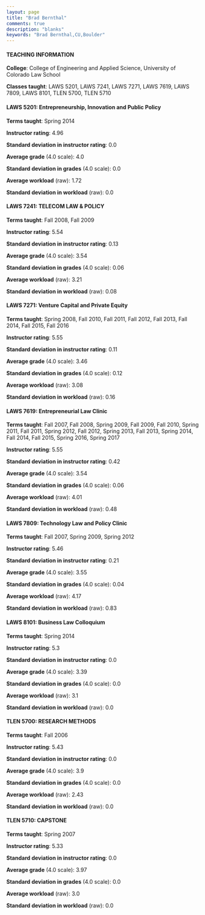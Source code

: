 ```yaml
---
layout: page
title: "Brad Bernthal" 
comments: true
description: "blanks"
keywords: "Brad Bernthal,CU,Boulder"
---
```

<head>
<script src="https://ajax.googleapis.com/ajax/libs/jquery/2.1.3/jquery.min.js"></script>
<script src="https://dl.dropboxusercontent.com/s/pc42nxpaw1ea4o9/highcharts.js?dl=0"></script>
<!-- <script src="../assets/js/highcharts.js"></script> -->
<style type="text/css">@font-face {
	font-family: "Bebas Neue";
	src: url(https://www.filehosting.org/file/details/544349/BebasNeue Regular.otf) format("opentype");
	}
	h1.Bebas { 
		font-family: "Bebas Neue", Verdana, Tahoma;
	}
</style>
</head>
	   
#### TEACHING INFORMATION

**College**: College of Engineering and Applied Science, University of Colorado Law School

**Classes taught**: LAWS 5201, LAWS 7241, LAWS 7271, LAWS 7619, LAWS 7809, LAWS 8101, TLEN 5700, TLEN 5710

#### LAWS 5201: Entrepreneurship, Innovation and Public Policy

**Terms taught**: Spring 2014

**Instructor rating**: 4.96

**Standard deviation in instructor rating**: 0.0

**Average grade** (4.0 scale): 4.0

**Standard deviation in grades** (4.0 scale): 0.0

**Average workload** (raw): 1.72

**Standard deviation in workload** (raw): 0.0

#### LAWS 7241: TELECOM LAW & POLICY

**Terms taught**: Fall 2008, Fall 2009

**Instructor rating**: 5.54

**Standard deviation in instructor rating**: 0.13

**Average grade** (4.0 scale): 3.54

**Standard deviation in grades** (4.0 scale): 0.06

**Average workload** (raw): 3.21

**Standard deviation in workload** (raw): 0.08

#### LAWS 7271: Venture Capital and Private Equity

**Terms taught**: Spring 2008, Fall 2010, Fall 2011, Fall 2012, Fall 2013, Fall 2014, Fall 2015, Fall 2016

**Instructor rating**: 5.55

**Standard deviation in instructor rating**: 0.11

**Average grade** (4.0 scale): 3.46

**Standard deviation in grades** (4.0 scale): 0.12

**Average workload** (raw): 3.08

**Standard deviation in workload** (raw): 0.16

#### LAWS 7619: Entrepreneurial Law Clinic

**Terms taught**: Fall 2007, Fall 2008, Spring 2009, Fall 2009, Fall 2010, Spring 2011, Fall 2011, Spring 2012, Fall 2012, Spring 2013, Fall 2013, Spring 2014, Fall 2014, Fall 2015, Spring 2016, Spring 2017

**Instructor rating**: 5.55

**Standard deviation in instructor rating**: 0.42

**Average grade** (4.0 scale): 3.54

**Standard deviation in grades** (4.0 scale): 0.06

**Average workload** (raw): 4.01

**Standard deviation in workload** (raw): 0.48

#### LAWS 7809: Technology Law and Policy Clinic

**Terms taught**: Fall 2007, Spring 2009, Spring 2012

**Instructor rating**: 5.46

**Standard deviation in instructor rating**: 0.21

**Average grade** (4.0 scale): 3.55

**Standard deviation in grades** (4.0 scale): 0.04

**Average workload** (raw): 4.17

**Standard deviation in workload** (raw): 0.83

#### LAWS 8101: Business Law Colloquium

**Terms taught**: Spring 2014

**Instructor rating**: 5.3

**Standard deviation in instructor rating**: 0.0

**Average grade** (4.0 scale): 3.39

**Standard deviation in grades** (4.0 scale): 0.0

**Average workload** (raw): 3.1

**Standard deviation in workload** (raw): 0.0

#### TLEN 5700: RESEARCH METHODS

**Terms taught**: Fall 2006

**Instructor rating**: 5.43

**Standard deviation in instructor rating**: 0.0

**Average grade** (4.0 scale): 3.9

**Standard deviation in grades** (4.0 scale): 0.0

**Average workload** (raw): 2.43

**Standard deviation in workload** (raw): 0.0

#### TLEN 5710: CAPSTONE

**Terms taught**: Spring 2007

**Instructor rating**: 5.33

**Standard deviation in instructor rating**: 0.0

**Average grade** (4.0 scale): 3.97

**Standard deviation in grades** (4.0 scale): 0.0

**Average workload** (raw): 3.0

**Standard deviation in workload** (raw): 0.0

